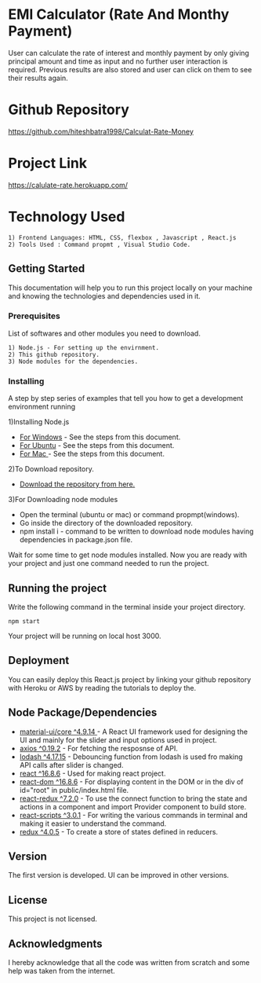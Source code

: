 # EMI Calculator (Rate And Monthy Payment)

User can calculate the rate of interest and monthly payment by only giving principal amount and time as input and no further user interaction is required. Previous results are also stored and user can click on them to see their results again.

# Github Repository 

https://github.com/hiteshbatra1998/Calculat-Rate-Money

# Project Link

https://calulate-rate.herokuapp.com/ 

# Technology Used

```
1) Frontend Languages: HTML, CSS, flexbox , Javascript , React.js 
2) Tools Used : Command propmt , Visual Studio Code.
```

## Getting Started

This documentation will help you to run this project locally on your machine and knowing the technologies and dependencies used in it.


### Prerequisites

List of softwares and other modules you need to download.

```
1) Node.js - For setting up the envirnment.
2) This github repository.
3) Node modules for the dependencies.
```


### Installing

A step by step series of examples that tell you how to get a development environment running

1)Installing Node.js


* [For Windows](https://phoenixnap.com/kb/install-node-js-npm-on-windows) - See the steps from this document.
* [For Ubuntu](https://www.e2enetworks.com/help/how-to-install-nodejs-npm-on-ubuntu/) - See the steps from this document.
* [For Mac ](https://blog.teamtreehouse.com/install-node-js-npm-mac) - See the steps from this document.



2)To Download repository.


* [Download the repository from here.](https://github.com/hiteshbatra1998/Calculat-Rate-Money)


3)For Downloading node modules


* Open the terminal (ubuntu or mac) or command propmpt(windows).
* Go inside the directory of the downloaded repository.
* npm install i - command to be written to download node modules having dependencies in package.json file.



Wait for some time to get node modules installed. Now you are ready with your project and just one command needed to run the project.

## Running the project

Write the following command in the terminal inside your project directory.

```
npm start
```
Your project will be running on local host 3000.

## Deployment

You can easily deploy this React.js project by linking your github repository with Heroku or AWS by reading the tutorials to deploy the.
 
## Node Package/Dependencies

* [material-ui/core ^4.9.14 ](https://material-ui.com/) - A React UI framework used for designing the UI and mainly for the slider and input options used in project.
* [axios ^0.19.2](https://www.npmjs.com/package/axios) - For fetching the resposnse of API.
* [lodash ^4.17.15](https://lodash.com/) - Debouncing function from lodash is used fro making API calls after slider is changed.
* [react ^16.8.6](https://reactjs.org/docs/getting-started.html) - Used for making react project.
* [react-dom ^16.8.6](https://reactjs.org/docs/react-dom.html) - For displaying content in the DOM or in the div of id="root" in public/index.html file.
* [react-redux ^7.2.0](https://react-redux.js.org/) - To use the connect function to bring the state and actions in a component and import Provider component to build store.
* [react-scripts ^3.0.1](https://www.npmjs.com/package/react-scripts) - For writing the various commands in terminal and making it easier to understand the command.
* [redux ^4.0.5](https://redux.js.org/) - To create a store of states defined in reducers.



## Version

The first version is developed. UI can be improved in other versions.


## License

This project is not licensed.

## Acknowledgments

I hereby acknowledge that all the code was written from scratch and some help was taken from the internet.


